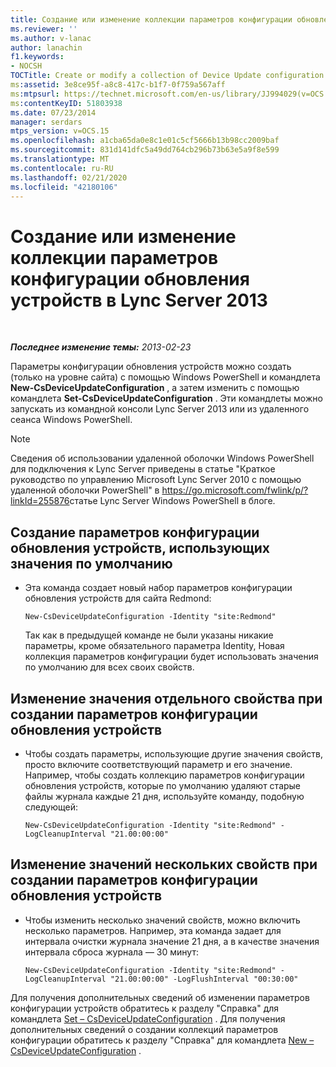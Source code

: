 ```yaml
---
title: Создание или изменение коллекции параметров конфигурации обновления устройств
ms.reviewer: ''
ms.author: v-lanac
author: lanachin
f1.keywords:
- NOCSH
TOCTitle: Create or modify a collection of Device Update configuration settings
ms:assetid: 3e8ce95f-a8c8-417c-b1f7-0f759a567aff
ms:mtpsurl: https://technet.microsoft.com/en-us/library/JJ994029(v=OCS.15)
ms:contentKeyID: 51803938
ms.date: 07/23/2014
manager: serdars
mtps_version: v=OCS.15
ms.openlocfilehash: a1cba65da0e8c1e01c5cf5666b13b98cc2009baf
ms.sourcegitcommit: 831d141dfc5a49dd764cb296b73b63e5a9f8e599
ms.translationtype: MT
ms.contentlocale: ru-RU
ms.lasthandoff: 02/21/2020
ms.locfileid: "42180106"
---
```

<div data-xmlns="http://www.w3.org/1999/xhtml">

<div class="topic" data-xmlns="http://www.w3.org/1999/xhtml" data-msxsl="urn:schemas-microsoft-com:xslt" data-cs="https://msdn.microsoft.com/">

<div data-asp="https://msdn2.microsoft.com/asp">

# <a name="create-or-modify-a-collection-of-device-update-configuration-settings-in-lync-server-2013"></a>Создание или изменение коллекции параметров конфигурации обновления устройств в Lync Server 2013

</div>

<div id="mainSection">

<div id="mainBody">

<span> </span>

_**Последнее изменение темы:** 2013-02-23_

Параметры конфигурации обновления устройств можно создать (только на уровне сайта) с помощью Windows PowerShell и командлета **New-CsDeviceUpdateConfiguration** , а затем изменить с помощью командлета **Set-CsDeviceUpdateConfiguration** . Эти командлеты можно запускать из командной консоли Lync Server 2013 или из удаленного сеанса Windows PowerShell.

<div>


> [!NOTE]
> Сведения об использовании удаленной оболочки Windows PowerShell для подключения к Lync Server приведены в статье "Краткое руководство по управлению Microsoft Lync Server 2010 с помощью удаленной оболочки PowerShell" в <A href="https://go.microsoft.com/fwlink/p/?linkid=255876">https://go.microsoft.com/fwlink/p/?linkId=255876</A>статье Lync Server Windows PowerShell в блоге.



</div>

<div>


<div>

## <a name="to-create-device-update-configuration-settings-that-use-the-default-values"></a>Создание параметров конфигурации обновления устройств, использующих значения по умолчанию

  - Эта команда создает новый набор параметров конфигурации обновления устройств для сайта Redmond:
    
        New-CsDeviceUpdateConfiguration -Identity "site:Redmond"
    
    Так как в предыдущей команде не были указаны никакие параметры, кроме обязательного параметра Identity, Новая коллекция параметров конфигурации будет использовать значения по умолчанию для всех своих свойств.

</div>

<div>

## <a name="to-change-a-single-property-value-when-creating-device-update-configuration-settings"></a>Изменение значения отдельного свойства при создании параметров конфигурации обновления устройств

  - Чтобы создать параметры, использующие другие значения свойств, просто включите соответствующий параметр и его значение. Например, чтобы создать коллекцию параметров конфигурации обновления устройств, которые по умолчанию удаляют старые файлы журнала каждые 21 дня, используйте команду, подобную следующей:
    
        New-CsDeviceUpdateConfiguration -Identity "site:Redmond" -LogCleanupInterval "21.00:00:00"

</div>

<div>

## <a name="to-change-multiple-property-values-when-creating-device-update-configuration-settings"></a>Изменение значений нескольких свойств при создании параметров конфигурации обновления устройств

  - Чтобы изменить несколько значений свойств, можно включить несколько параметров. Например, эта команда задает для интервала очистки журнала значение 21 дня, а в качестве значения интервала сброса журнала — 30 минут:
    
        New-CsDeviceUpdateConfiguration -Identity "site:Redmond" -LogCleanupInterval "21.00:00:00" -LogFlushInterval "00:30:00"

</div>

Для получения дополнительных сведений об изменении параметров конфигурации устройств обратитесь к разделу "Справка" для командлета [Set – CsDeviceUpdateConfiguration](https://technet.microsoft.com/library/Gg398320(v=OCS.15)) . Для получения дополнительных сведений о создании коллекций параметров конфигурации обратитесь к разделу "Справка" для командлета [New – CsDeviceUpdateConfiguration](https://technet.microsoft.com/library/Gg425761(v=OCS.15)) .

</div>

</div>

<span> </span>

</div>

</div>

</div>


